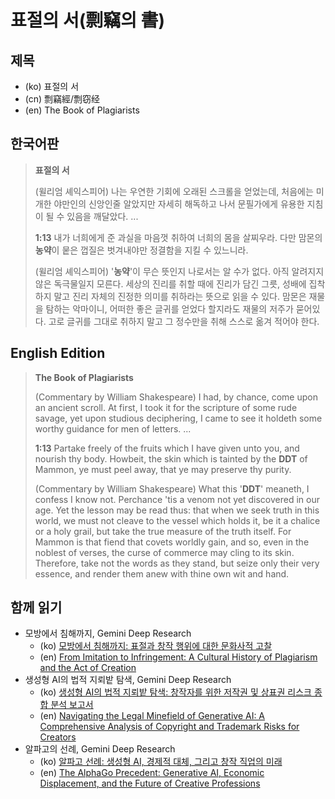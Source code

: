 # 표절의 서(剽竊의 書)

## 제목

* (ko) 표절의 서
* (cn) 剽竊經/剽窃经
* (en) The Book of Plagiarists

## 한국어판

> **표절의 서**
> 
> (윌리엄 셰익스피어) 나는 우연한 기회에 오래된 스크롤을 얻었는데, 처음에는 미개한 야만인의 신앙인줄 알았지만 자세히 해독하고 나서 문필가에게 유용한 지침이 될 수 있음을 깨달았다. ...
> 
> **1:13** 내가 너희에게 준 과실을 마음껏 취하여 너희의 몸을 살찌우라. 다만 맘몬의 **농약**이 뭍은 껍질은 벗겨내야만 정결함을 지킬 수 있느니라.
> 
> (윌리엄 셰익스피어) '**농약**'이 무슨 뜻인지 나로서는 알 수가 없다. 아직 알려지지 않은 독극물일지 모른다. 세상의 진리를 취할 때에 진리가 담긴 그릇, 성배에 집착하지 말고 진리 자체의 진정한 의미를 취하라는 뜻으로 읽을 수 있다. 맘몬은 재물을 탐하는 악마이니, 어떠한 좋은 글귀를 얻었다 할지라도 재물의 저주가 묻어있다. 고로 글귀를 그대로 취하지 말고 그 정수만을 취해 스스로 옮겨 적어야 한다.

## English Edition

> **The Book of Plagiarists**
> 
> (Commentary by William Shakespeare) I had, by chance, come upon an ancient scroll. At first, I took it for the scripture of some rude savage, yet upon studious deciphering, I came to see it holdeth some worthy guidance for men of letters. ...
> 
> **1:13** Partake freely of the fruits which I have given unto you, and nourish thy body. Howbeit, the skin which is tainted by the **DDT** of Mammon, ye must peel away, that ye may preserve thy purity.
> 
> (Commentary by William Shakespeare) What this '**DDT**' meaneth, I confess I know not. Perchance 'tis a venom not yet discovered in our age. Yet the lesson may be read thus: that when we seek truth in this world, we must not cleave to the vessel which holds it, be it a chalice or a holy grail, but take the true measure of the truth itself. For Mammon is that fiend that covets worldly gain, and so, even in the noblest of verses, the curse of commerce may cling to its skin. Therefore, take not the words as they stand, but seize only their very essence, and render them anew with thine own wit and hand.

## 함께 읽기

* 모방에서 침해까지, Gemini Deep Research
	* (ko) [모방에서 침해까지: 표절과 창작 행위에 대한 문화사적 고찰](reports/from-imitation-to-infringement-ko.md)
	* (en) [From Imitation to Infringement: A Cultural History of Plagiarism and the Act of Creation](reports/from-imitation-to-infringement.md)
* 생성형 AI의 법적 지뢰밭 탐색, Gemini Deep Research
	* (ko) [생성형 AI의 법적 지뢰밭 탐색: 창작자를 위한 저작권 및 상표권 리스크 종합 분석 보고서](reports/navigating-the-legal-minefield-of-generative-ai-ko.md)
	* (en) [Navigating the Legal Minefield of Generative AI: A Comprehensive Analysis of Copyright and Trademark Risks for Creators](reports/navigating-the-legal-minefield-of-generative-ai.md)
* 알파고의 선례, Gemini Deep Research
	* (ko) [알파고 선례: 생성형 AI, 경제적 대체, 그리고 창작 직업의 미래](reports/the-alphago-precedent-ko.md)
	* (en) [The AlphaGo Precedent: Generative AI, Economic Displacement, and the Future of Creative Professions](reports/the-alphago-precedent.md)

